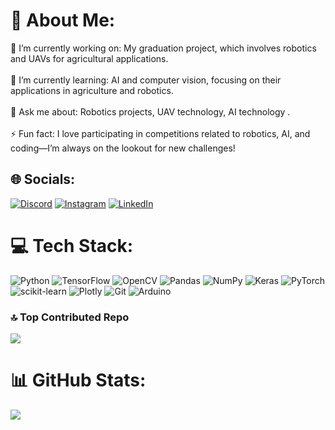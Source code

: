 # 💫 About Me:
🔭 I’m currently working on: My graduation project, which involves robotics and UAVs for agricultural applications.<br><br>🌱 I’m currently learning: AI and computer vision, focusing on their applications in agriculture and robotics.<br><br>💬 Ask me about: Robotics projects, UAV technology, AI technology  .<br><br>⚡ Fun fact: I love participating in competitions related to robotics, AI, and coding—I’m always on the lookout for new challenges!


## 🌐 Socials:
[![Discord](https://img.shields.io/badge/Discord-%237289DA.svg?logo=discord&logoColor=white)](https://discord.gg/mohahasweh) [![Instagram](https://img.shields.io/badge/Instagram-%23E4405F.svg?logo=Instagram&logoColor=white)](https://instagram.com/Mohammed_hasweh) [![LinkedIn](https://img.shields.io/badge/LinkedIn-%230077B5.svg?logo=linkedin&logoColor=white)](https://linkedin.com/in/mohammad-hasweh-10107b293) 

# 💻 Tech Stack:
![Python](https://img.shields.io/badge/python-3670A0?style=for-the-badge&logo=python&logoColor=ffdd54) ![TensorFlow](https://img.shields.io/badge/TensorFlow-%23FF6F00.svg?style=for-the-badge&logo=TensorFlow&logoColor=white) ![OpenCV](https://img.shields.io/badge/opencv-%23white.svg?style=for-the-badge&logo=opencv&logoColor=white) ![Pandas](https://img.shields.io/badge/pandas-%23150458.svg?style=for-the-badge&logo=pandas&logoColor=white) ![NumPy](https://img.shields.io/badge/numpy-%23013243.svg?style=for-the-badge&logo=numpy&logoColor=white) ![Keras](https://img.shields.io/badge/Keras-%23D00000.svg?style=for-the-badge&logo=Keras&logoColor=white) ![PyTorch](https://img.shields.io/badge/PyTorch-%23EE4C2C.svg?style=for-the-badge&logo=PyTorch&logoColor=white) ![scikit-learn](https://img.shields.io/badge/scikit--learn-%23F7931E.svg?style=for-the-badge&logo=scikit-learn&logoColor=white) ![Plotly](https://img.shields.io/badge/Plotly-%233F4F75.svg?style=for-the-badge&logo=plotly&logoColor=white) ![Git](https://img.shields.io/badge/git-%23F05033.svg?style=for-the-badge&logo=git&logoColor=white) ![Arduino](https://img.shields.io/badge/-Arduino-00979D?style=for-the-badge&logo=Arduino&logoColor=white)

### 🔝 Top Contributed Repo
![](https://github-contributor-stats.vercel.app/api?username=Mohammad-Hasweh&limit=5&theme=tokyonight&combine_all_yearly_contributions=true)

# 📊 GitHub Stats:

![](https://github-readme-stats.vercel.app/api/top-langs/?username=Mohammad-Hasweh&theme=tokyonight&hide_border=false&include_all_commits=false&count_private=false&layout=compact)




